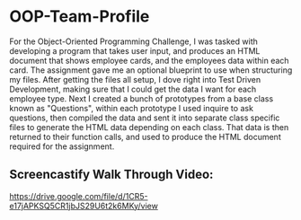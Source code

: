 # OOP-Team-Profile

For the Object-Oriented Programming Challenge, I was tasked with developing a program that takes user input, and produces an HTML document that shows employee cards, and the employees data within each card. The assignment gave me an optional blueprint to use when structuring my files. After getting the files all setup, I dove right into Test Driven Development, making sure that I could get the data I want for each employee type. Next I created a bunch of prototypes from a base class known as "Questions", within each prototype I used inquire to ask questions, then compiled the data and sent it into separate class specific files to generate the HTML data depending on each class. That data is then returned to their function calls, and used to produce the HTML document required for the assignment.

## Screencastify Walk Through Video:
https://drive.google.com/file/d/1CR5-e17jAPKSQ5CR1jbJS29U6t2k6MKy/view


